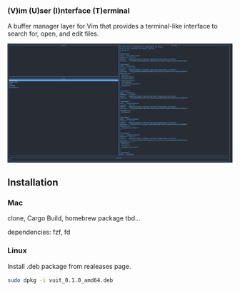 ### (V)im (U)ser (I)nterface (T)erminal

A buffer manager layer for Vim that provides a terminal-like interface to search for, open, and edit files.

![App Screenshot](./vuit.png)

## Installation

### Mac

clone, Cargo Build, homebrew package tbd...

dependencies: fzf, fd

### Linux

Install .deb package from realeases page.

```bash
sudo dpkg -i vuit_0.1.0_amd64.deb
```
